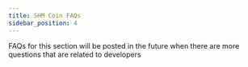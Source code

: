 ```yaml
---
title: SHM Coin FAQs
sidebar_position: 4
---
```


FAQs for this section will be posted in the future when there are more questions that are related to developers
